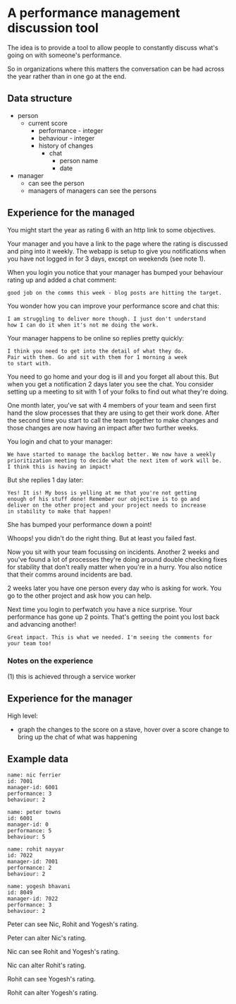 # A performance management discussion tool

The idea is to provide a tool to allow people to constantly discuss
what's going on with someone's performance.

So in organizations where this matters the conversation can be had
across the year rather than in one go at the end.


## Data structure

* person
  * current score
    * performance - integer
    * behaviour - integer
    * history of changes
      * chat 
        * person name
        * date
* manager
  * can see the person
  * managers of managers can see the persons
  

## Experience for the managed

You might start the year as rating 6 with an http link to some objectives.

Your manager and you have a link to the page where the rating is
discussed and ping into it weekly. The webapp is setup to give you
notifications when you have not logged in for 3 days, except on
weekends (see note 1).

When you login you notice that your manager has bumped your
behaviour rating up and added a chat comment:

```
good job on the comms this week - blog posts are hitting the target.
```

You wonder how you can improve your performance score and chat this:

```
I am struggling to deliver more though. I just don't understand 
how I can do it when it's not me doing the work.
```

Your manager happens to be online so replies pretty quickly:

```
I think you need to get into the detail of what they do. 
Pair with them. Go and sit with them for 1 morning a week 
to start with.
```

You need to go home and your dog is ill and you forget all about
this. But when you get a notification 2 days later you see the
chat. You consider setting up a meeting to sit with 1 of your folks to
find out what they're doing.

One month later, you've sat with 4 members of your team and seen first
hand the slow processes that they are using to get their work
done. After the second time you start to call the team together to
make changes and those changes are now having an impact after two
further weeks.

You login and chat to your manager:

```
We have started to manage the backlog better. We now have a weekly
prioritization meeting to decide what the next item of work will be. 
I think this is having an impact!
```

But she replies 1 day later:

```
Yes! It is! My boss is yelling at me that you're not getting 
enough of his stuff done! Remember our objective is to go and 
deliver on the other project and your project needs to increase 
in stability to make that happen!
```

She has bumped your performance down a point!

Whoops! you didn't do the right thing. But at least you failed fast.

Now you sit with your team focussing on incidents. Another 2 weeks and
you've found a lot of processes they're doing around double checking
fixes for stability that don't really matter when you're in a
hurry. You also notice that their comms around incidents are bad.

2 weeks later you have one person every day who is asking for
work. You go to the other project and ask how you can help.

Next time you login to perfwatch you have a nice surprise. Your
performance has gone up 2 points. That's getting the point you lost
back and advancing another!

```
Great impact. This is what we needed. I'm seeing the comments for 
your team too!
```

### Notes on the experience

(1) this is achieved through a service worker

## Experience for the manager

High level:

* graph the changes to the score on a stave, hover over a score change
  to bring up the chat of what was happening



## Example data

```
name: nic ferrier
id: 7001
manager-id: 6001
performance: 3
behaviour: 2

name: peter towns
id: 6001
manager-id: 0
performance: 5
behaviour: 5

name: rohit nayyar
id: 7022
manager-id: 7001
performance: 2
behaviour: 2

name: yogesh bhavani
id: 8049
manager-id: 7022
performance: 3
behaviour: 2
```

Peter can see Nic, Rohit and Yogesh's rating. 

Peter can alter Nic's rating.

Nic can see Rohit and Yogesh's rating.

Nic can alter Rohit's rating.

Rohit can see Yogesh's rating.

Rohit can alter Yogesh's rating.
